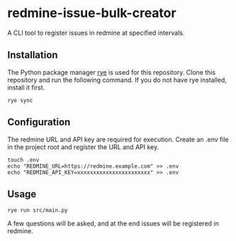 # redmine-issue-bulk-creator
A CLI tool to register issues in redmine at specified intervals.

## Installation
The Python package manager [rye](https://github.com/mitsuhiko/rye) is used for this repository.
Clone this repository and run the following command.
If you do not have rye installed, install it first.

```shell
rye sync
```

## Configuration
The redmine URL and API key are required for execution.
Create an .env file in the project root and register the URL and API key.

```shell
touch .env
echo "REDMINE_URL=https://redmine.example.com" >> .env
echo "REDMINE_API_KEY=xxxxxxxxxxxxxxxxxxxxxxx" >> .env
```

## Usage
```shell
rye run src/main.py
```
A few questions will be asked, and at the end issues will be registered in redmine.
